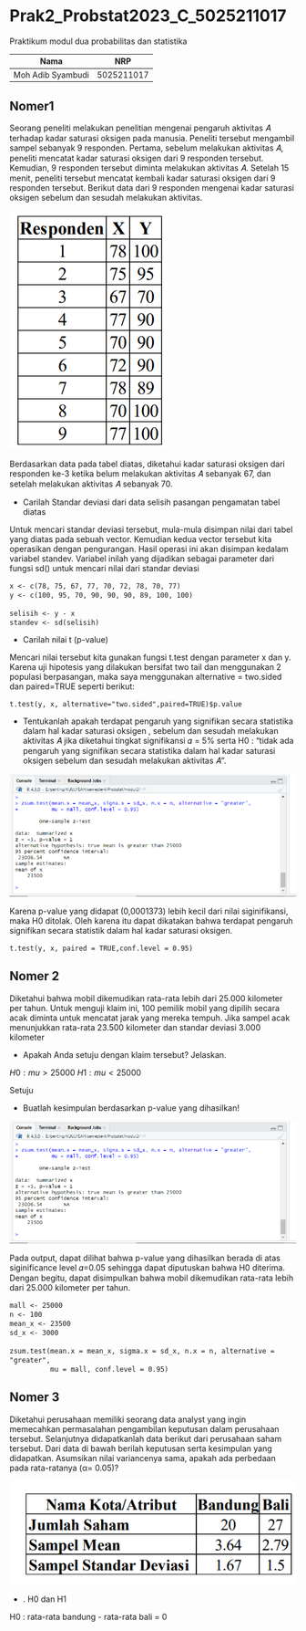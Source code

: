 # Prak2_Probstat2023_C_5025211017
Praktikum modul dua probabilitas dan statistika 

| **Nama** | **NRP** | 
| ------------- | :---------: |
| Moh Adib Syambudi  | 5025211017 | 

## Nomer1
Seorang peneliti melakukan penelitian mengenai pengaruh aktivitas 𝐴 terhadap kadar saturasi oksigen pada manusia. Peneliti tersebut mengambil sampel
sebanyak 9 responden. Pertama, sebelum melakukan aktivitas 𝐴, peneliti mencatat kadar saturasi oksigen dari 9 responden tersebut. Kemudian, 9 responden tersebut
diminta melakukan aktivitas 𝐴. Setelah 15 menit, peneliti tersebut mencatat kembali kadar saturasi oksigen dari 9 responden tersebut. Berikut data dari 9
responden mengenai kadar saturasi oksigen sebelum dan sesudah melakukan aktivitas.

![soal1](table1.png)

Berdasarkan data pada tabel diatas, diketahui kadar saturasi oksigen dari responden ke-3 ketika belum melakukan aktivitas 𝐴 sebanyak 67, dan setelah
melakukan aktivitas 𝐴 sebanyak 70.

* Carilah Standar deviasi dari data selisih pasangan pengamatan tabel diatas

Untuk mencari standar deviasi tersebut, mula-mula disimpan nilai dari tabel yang diatas pada sebuah vector. Kemudian kedua vector tersebut kita operasikan dengan
pengurangan. Hasil operasi ini akan disimpan kedalam variabel standev. Variabel inilah yang dijadikan sebagai parameter dari fungsi sd() untuk mencari nilai dari standar deviasi
```
x <- c(78, 75, 67, 77, 70, 72, 78, 70, 77)
y <- c(100, 95, 70, 90, 90, 90, 89, 100, 100)

selisih <- y - x
standev <- sd(selisih)
```

* Carilah nilai t (p-value)

Mencari nilai tersebut kita gunakan fungsi t.test dengan parameter x dan y. Karena uji hipotesis yang dilakukan bersifat two tail dan menggunakan 2 populasi berpasangan, maka saya menggunakan alternative = two.sided dan paired=TRUE seperti berikut:

```
t.test(y, x, alternative="two.sided",paired=TRUE)$p.value
```

* Tentukanlah apakah terdapat pengaruh yang signifikan secara statistika dalam hal kadar saturasi oksigen , sebelum dan sesudah melakukan aktivitas 𝐴 jika
diketahui tingkat signifikansi 𝛼 = 5% serta H0 : “tidak ada pengaruh yang signifikan secara statistika dalam hal kadar saturasi oksigen sebelum dan sesudah
melakukan aktivitas 𝐴”.

![1C](nomer2.png)

Karena p-value yang didapat (0,0001373) lebih kecil dari nilai siginifikansi, maka H0 ditolak. Oleh karena itu dapat dikatakan bahwa terdapat pengaruh signifikan secara statistik dalam hal kadar saturasi oksigen. 

```
t.test(y, x, paired = TRUE,conf.level = 0.95)
```

## Nomer 2
Diketahui bahwa mobil dikemudikan rata-rata lebih dari 25.000 kilometer per tahun. Untuk menguji klaim ini, 100 pemilik mobil yang dipilih secara acak
diminta untuk mencatat jarak yang mereka tempuh. Jika sampel acak menunjukkan rata-rata 23.500 kilometer dan standar deviasi 3.000 kilometer

* Apakah Anda setuju dengan klaim tersebut? Jelaskan.

$H0 :  mu > 25000$ 
$H1 :  mu   < 25000$ 

Setuju

* Buatlah kesimpulan berdasarkan p-value yang dihasilkan!

![nomer2](nomer2.png)

Pada output, dapat dilihat bahwa p-value yang dihasilkan berada di atas siginificance level 𝛼=0.05 sehingga dapat diputuskan bahwa H0 diterima. Dengan begitu, dapat disimpulkan bahwa mobil dikemudikan rata-rata lebih dari 25.000 kilometer per tahun.

```
mall <- 25000
n <- 100
mean_x <- 23500
sd_x <- 3000

zsum.test(mean.x = mean_x, sigma.x = sd_x, n.x = n, alternative = "greater",
          mu = mall, conf.level = 0.95)
```

## Nomer 3

Diketahui perusahaan memiliki seorang data analyst yang ingin memecahkan permasalahan pengambilan keputusan dalam perusahaan tersebut. Selanjutnya
didapatkanlah data berikut dari perusahaan saham tersebut. Dari data di bawah berilah keputusan serta kesimpulan yang didapatkan. Asumsikan
nilai variancenya sama, apakah ada perbedaan pada rata-ratanya (α= 0.05)? 

![table3](table3.png)

* . H0 dan H1

H0 : rata-rata bandung - rata-rata bali = 0




